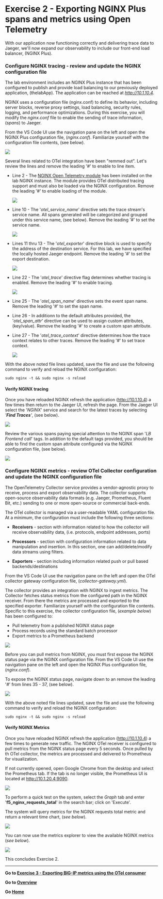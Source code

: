 Exercise 2 - Exporting NGINX Plus spans and metrics using Open Telemetry 
============================================================================

With our application now functioning correctly and delivering trace data to Jaeger, we'll now expand our observability to include our front-end load balancer, (NGINX Plus).  

### Configure NGINX tracing - review and update the NGINX configuration file

The lab environment includes an NGINX Plus instance that has been configured to publish and provide load balancing to our previously deployed application, (thelabApp).  The application can be reached at *http://10.1.10.4*.  

NGINX uses a configuration file (nginx.conf) to define its behavior, including server blocks, reverse proxy settings, load balancing, security rules, logging, and performance optimizations.  During this exercise, you will modify the *nginx.conf* file to enable the sending of trace information, (*spans*) to Jaeger. 

From the VS Code UI use the navigation pane on the left and open the NGINX Plus configuration file, (*nginx.conf*).  Familiarize yourself with the configuration file contents, (see below).  

<img src= "../images/Picture39.png">

Several lines related to OTel integration have been "remmed out".  Let's review the lines and remove the leading '#' to enable to line item.

- Line 2 - The [NGINX Open Telemetry module](https://docs.nginx.com/nginx/admin-guide/dynamic-modules/opentelemetry/) has been installed on the lab NGINX instance.  The module provides OTel distributed tracing support and must also be loaded via the NGINX configuration.  Remove the leading '#' to enable loading of the module.

   <img src= "../images/Picture40.png">

- Line 10 - The '*otel_service_name*' directive sets the trace stream's service name.  All spans generated will be categorized and grouped under this service name, (see below). Remove the leading '#' to set the service name.

    <img src= "../images/Picture41.png">

- Lines 11 thru 13 - The '*otel_exporter*' directive block is used to specify the address of the destination service. For this lab, we have specified the locally hosted Jaeger endpoint. Remove the leading '#' to set the export destination.

   <img src= "../images/Picture42.png">
- Line 22 - The '*otel_trace*' directive flag determines whether tracing is enabled. Remove the leading '#' to enable tracing.  

   <img src= "../images/Picture43.png">

- Line 25 - The '*otel_span_name*' directive sets the event span name. Remove the leading '#' to set the span name.
- Line 26 - In additionn to the default attributes provided, the '*otel_span_attr*' directive can be used to assign custom attributes, (key/value). Remove the leading '#' to create a custom span attribute. 
- Line 27 - The '*otel_trace_context*' directive determines how the trace context relates to other traces. Remove the leading '#' to set trace context.

   <img src= "../images/Picture44.png">

With the above noted file lines updated, save the file and use the following command to verify and reload the NGINX configuration:

```sudo nginx -t && sudo nginx -s reload```

#### Verify NGINX tracing
Once you have reloaded NGINX refresh the application (http://10.1.10.4) a few times then return to the Jaeger UI, refresh the page.  From the Jaeger UI select the '*NGINX*' service and search for the latest traces by selecting *'**Find Traces**'*, (see below).

<img src= "../images/Picture45.png">

Review the various spans paying special attention to the NGINX span '*LB Frontend call*' tags.  In addition to the default tags provided, you should be able to find the custom span attribute configured via the NGINX configuration file, (see below).

<img src= "../images/Picture46.png">

### Configure NGINX metrics - review OTel Collector configuration and update the NGINX configuration file

The OpenTelemetry Collector service provides a vendor-agnostic proxy to receive, process and export observability data.  The collector supports open-source observability data formats (e.g. Jaeger, Prometheus, Fluent Bit, etc.) sending to one or more open-source or commercial back-ends.

The OTel collector is managed via a user-readable YAML configuration file.  At a minimum, the configuration must include the following three sections:
- **Receivers** - section with information related to how the collector will receive observability data, (i.e. protocols, endpoint addresses, ports) 

- **Processors** - section with configuration information related to data manipulation and insertion.  In this section, one can add/delete/modify data streams using filters.

- **Exporters** - section including information related push or pull based backends/destinations

From the VS Code UI use the navigation pane on the left and open the OTel collector gateway configuration file, (*collector-gateway.yml*).  

The collector provides an integration with NGINX to ingest metrics.  The Collector fetches status metrics from the configured path in the NGINX receiver. From there the metrics are processed and exported to the specified exporter.  Familiarize yourself with the configuration file contents.  Specific to this exercise, the collector configuration file, (*example below*)  has been configured to:
 - Pull telemetry from a published NGINX status page
 - Process records using the standard batch processor
 - Export metrics to a Prometheus backend

<img src= "../images/Picture18.png">

Before you can pull metrics from NGINX, you must first expose the NGINX status page via the NGINX configuration file.  From the VS Code UI use the navigation pane on the left and open the NGINX Plus configuration file, (*nginx.conf*).

To expose the NGINX status page, navigate down to an remove the leading '*#*' from lines 35 - 37, (see below).

<img src= "../images/Picture47.png">

With the above noted file lines updated, save the file and use the following command to verify and reload the NGINX configuration:

```sudo nginx -t && sudo nginx -s reload```

#### Verify NGINX Metrics
Once you have reloaded NGINX refresh the application (http://10.1.10.4) a few times to generate new traffic.  The NGINX OTel receiver is configured to pull metrics from the NGINX status page every 5 seconds.  Once pulled by th OTel collector, the metrics are processed and delivered to Prometheus for visualization.

If not currently opened, open Google Chrome from the desktop and select the Prometheus tab.  If the tab is no longer visible, the Prometheus UI is located at http://10.1.20.4:9090.

<img src="../images/Picture24.png">

To perform a quick test on the system, select the *Graph* tab and enter '**f5_nginx_requests_total**' in the search bar; click on 'Execute'.  

The system will query metrics for the NGINX requests total metric and return a relevant time chart, (*see below*).

<img src="../images/Picture48.png">

You can now use the metrics explorer to view the available NGINX metrics (*see below*).

<img src="../images/Picture49.png">

This concludes Exercise 2.

---

**Go to [Exercise 3 - Exporting BIG-IP metrics using the OTel consumer](ex3.md)**

**Go to [Overview](overview.md)**

**Go [Home](https://github.com/f5businessdevelopment/bdOtelLab)**
